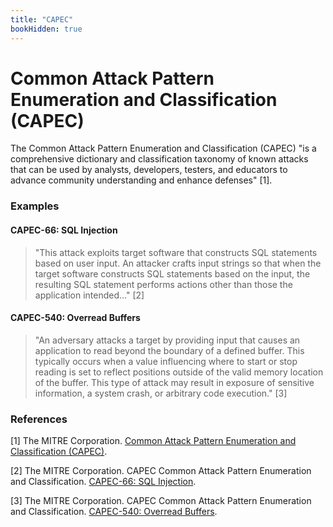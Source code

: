 ```yaml
---
title: "CAPEC"
bookHidden: true
---
```

# Common Attack Pattern Enumeration and Classification (CAPEC)

The Common Attack Pattern Enumeration and Classification (CAPEC) "is a comprehensive dictionary and classification taxonomy of known attacks that can be used by analysts, developers, testers, and educators to advance community understanding and enhance defenses" [1].

### Examples

#### CAPEC-66: SQL Injection

> "This attack exploits target software that constructs SQL statements based on user input. An attacker crafts input strings so that when the target software constructs SQL statements based on the input, the resulting SQL statement performs actions other than those the application intended..." [2]

#### CAPEC-540: Overread Buffers

> "An adversary attacks a target by providing input that causes an application to read beyond the boundary of a defined buffer. This typically occurs when a value influencing where to start or stop reading is set to reflect positions outside of the valid memory location of the buffer. This type of attack may result in exposure of sensitive information, a system crash, or arbitrary code execution." [3]

### References

\[1\] The MITRE Corporation. [Common Attack Pattern Enumeration and Classification (CAPEC)](https://capec.mitre.org/).

\[2\] The MITRE Corporation. CAPEC Common Attack Pattern Enumeration and Classification. [CAPEC-66: SQL Injection](https://capec.mitre.org/data/definitions/66.html).

\[3\] The MITRE Corporation. CAPEC Common Attack Pattern Enumeration and Classification. [CAPEC-540: Overread Buffers](https://capec.mitre.org/data/definitions/540.html).